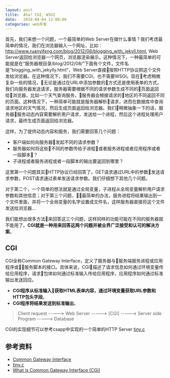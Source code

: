 ```yaml
---
layout: post
title:  Aha! CGI, WSGI
date:   2018-08-04 12:00:00
categories: web开发
---
```


首先，我们来想一个问题，一个最简单的Web Server在做什么事情？我们考虑最简单的情况，我们在浏览器输入一个网址，比如：http://www.ruanyifeng.com/blog/2012/08/blogging_with_jekyll.html, Web Server返回给浏览器一个网页，浏览器渲染展示。这种情况下，一种最简单的可能就是在“服务器根目录/blog/2012/08/”下面有个文件，文件名是“blogging_with_jekylly.html”，Web Server直接按照HTTP协议把这个文件发给浏览器。在这种情况下，我们不需要CGI，也不需要WSGI。现在考虑稍微复杂一些的情况，无论是通过在URL中添加参数的方式还是使用表单的方式，我们向服务器发送请求，服务器需要根据不同的请求参数生成不同的页面返回给浏览器，比如一个天气查询服务，服务器会根据请求的地区的不同返回不同的页面。这种情况下，一种简单可能就是服务器解析请求，进而在数据库中查询请求地区的天气情况，然后生成页面返回给浏览器。我们稍微抽象一下的话，服务器服务动态内容需要解析用户请求，发送给一个进程，然后这个进程处理用户请求，最终生成页面返回给浏览器。  
  
这样，为了提供动态内容和服务，我们需要回答几个问题：  
* 客户端如何向服务器发起不同的请求参数？
* 服务器如何将这些不同的参数传给子进程或者服务进程或者应用程序或者一段脚本？
* 子进程或者服务进程或者一段脚本的输出要返回到哪里？
  
这里第一个问题其实HTTP协议已经回答了，GET请求通过URL中的参数发送请求参数，POST请求通过表单发送请求参数。我们仔细想下其他几个问题。  
  
对于第二个，一个简单的想法就是通过全局变量，子进程从全局变量解析用户请求参数和其他信息；对于第三个问题，最简单的办法，服务进程将结果输出到一个文件里面，并将一个全局变量的名字设置成文件名，这样服务器直接将这个文件发送给浏览器...  
  
我们能想出很多方法来回答这三个问题，这样同样的功能可能在不同的服务器就不能用了。**CGI就是一种用来回答这两个问题并被业界广泛接受和认可的解决方案**。  

## CGI
CGI全称Common Gateway Interface，定义了服务器与服务端服务进程或应用程序或服务脚本的接口。具体来说，CGI描述了请求信息如何通过环境变量传给应用程序，请求包体如何通过标准输入传给应用程序，应用程序如何通过标准输出发送回应。

* **CGI程序从标准输入获取HTML表单内容，通过环境变量获取URL参数和HTTP包头字段**。
* **CGI程序将结果发送到标准输出**。

> Client request -----> Web Server -----> [CGI] -----> Server side Program -----> Database 

CGI的实现细节可以参考csapp中实现的一个简单的HTTP Server [tiny.c](http://csapp.cs.cmu.edu/2e/ics2/code/netp/tiny/tiny.c)

## 参考资料
* [Common Gateway Interface](https://en.wikipedia.org/wiki/Common_Gateway_Interface)
* [tiny.c](http://csapp.cs.cmu.edu/2e/ics2/code/netp/tiny/tiny.c)
* [What is Common Gateway Interface (CGI)](https://stackoverflow.com/questions/2089271/what-is-common-gateway-interface-cgi)